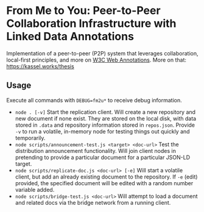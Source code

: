 # From Me to You: Peer-to-Peer Collaboration Infrastructure with Linked Data Annotations

Implementation of a peer-to-peer (P2P) system that leverages collaboration, local-first principles, and more on [W3C Web Annotations](https://www.w3.org/TR/annotation-model/). More on that: https://kassel.works/thesis

## Usage

Execute all commands with `DEBUG=fm2u*` to receive debug information.

- `node . [-v]` Start the replication client. Will create a new repository and new document if none exist. They are stored on the local disk, with data stored in `.data` and repository information stored in `repos.json`. Provide `-v` to run a volatile, in-memory node for testing things out quickly and temporarily.
- `node scripts/announcement-test.js <target> <doc-url>` Test the distribution announcement functionality. Will join client nodes in pretending to provide a particular document for a particular JSON-LD target.
- `node scripts/replicate-doc.js <doc-url> [-e]` Will start a volatile client, but add an already existing document to the repository. If `-e` (edit) provided, the specified document will be edited with a random number variable added.
- `node scripts/bridge-test.js <doc-url>` Will attempt to load a document and related docs via the bridge network from a running client.
